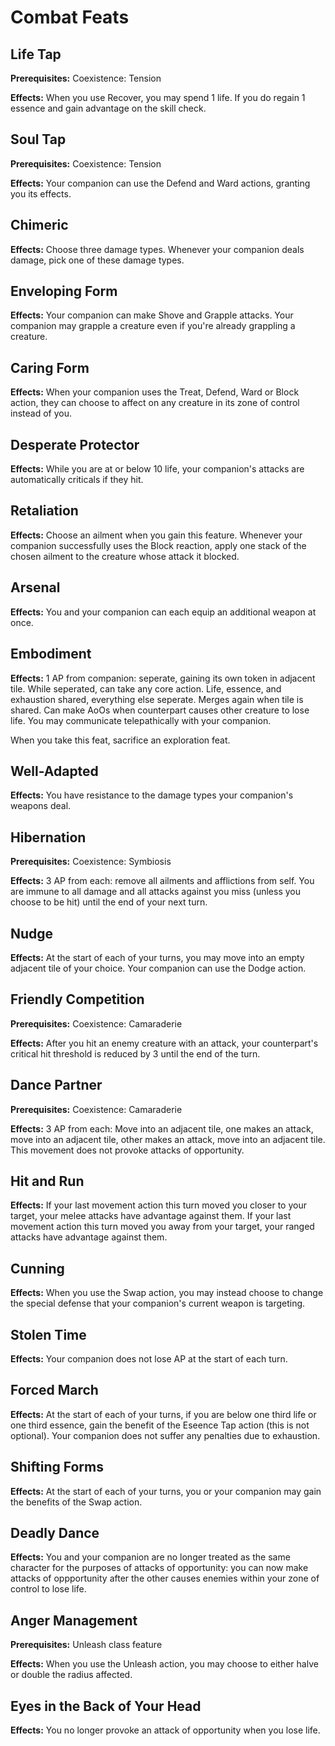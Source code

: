 # Combat Feats

## Life Tap

**Prerequisites:** Coexistence: Tension

**Effects:** When you use Recover, you may spend 1 life. If you do regain 1 essence and gain advantage on the skill check.

## Soul Tap

**Prerequisites:** Coexistence: Tension

**Effects:** Your companion can use the Defend and Ward actions, granting you its effects.

## Chimeric

**Effects:** Choose three damage types. Whenever your companion deals damage, pick one of these damage types.

## Enveloping Form

**Effects:** Your companion can make Shove and Grapple attacks. Your companion may grapple a creature even if you're already grappling a creature.

## Caring Form

**Effects:** When your companion uses the Treat, Defend, Ward or Block action, they can choose to affect on any creature in its zone of control instead of you.

## Desperate Protector

**Effects:** While you are at or below 10 life, your companion's attacks are automatically criticals if they hit.

## Retaliation

**Effects:** Choose an ailment when you gain this feature. Whenever your companion successfully uses the Block reaction, apply one stack of the chosen ailment to the creature whose attack it blocked.

## Arsenal

**Effects:** You and your companion can each equip an additional weapon at once.

## Embodiment

**Effects:** 1 AP from companion: seperate, gaining its own token in adjacent tile. While seperated, can take any core action. Life, essence, and exhaustion shared, everything else seperate. Merges again when tile is shared. Can make AoOs when counterpart causes other creature to lose life. You may communicate telepathically with your companion.

When you take this feat, sacrifice an exploration feat.

## Well-Adapted

**Effects:** You have resistance to the damage types your companion's weapons deal.

## Hibernation

**Prerequisites:** Coexistence: Symbiosis

**Effects:** 3 AP from each: remove all ailments and afflictions from self. You are immune to all damage and all attacks against you miss (unless you choose to be hit) until the end of your next turn.

## Nudge

**Effects:** At the start of each of your turns, you may move into an empty adjacent tile of your choice. Your companion can use the Dodge action.

## Friendly Competition

**Prerequisites:** Coexistence: Camaraderie

**Effects:** After you hit an enemy creature with an attack, your counterpart's critical hit threshold is reduced by 3 until the end of the turn.

## Dance Partner

**Prerequisites:** Coexistence: Camaraderie

**Effects:** 3 AP from each: Move into an adjacent tile, one makes an attack, move into an adjacent tile, other makes an attack, move into an adjacent tile. This movement does not provoke attacks of opportunity.

## Hit and Run

**Effects:** If your last movement action this turn moved you closer to your target, your melee attacks have advantage against them. If your last movement action this turn moved you away from your target, your ranged attacks have advantage against them.

## Cunning

**Effects:** When you use the Swap action, you may instead choose to change the special defense that your companion's current weapon is targeting.

## Stolen Time

**Effects:** Your companion does not lose AP at the start of each turn.

## Forced March

**Effects:** At the start of each of your turns, if you are below one third life or one third essence, gain the benefit of the Eseence Tap action (this is not optional). Your companion does not suffer any penalties due to exhaustion.

## Shifting Forms

**Effects:** At the start of each of your turns, you or your companion may gain the benefits of the Swap action.

## Deadly Dance

**Effects:** You and your companion are no longer treated as the same character for the purposes of attacks of opportunity: you can now make attacks of oppportunity after the other causes enemies within your zone of control to lose life.

## Anger Management

**Prerequisites:** Unleash class feature

**Effects:** When you use the Unleash action, you may choose to either halve or double the radius affected.

## Eyes in the Back of Your Head

**Effects:** You no longer provoke an attack of opportunity when you lose life.
